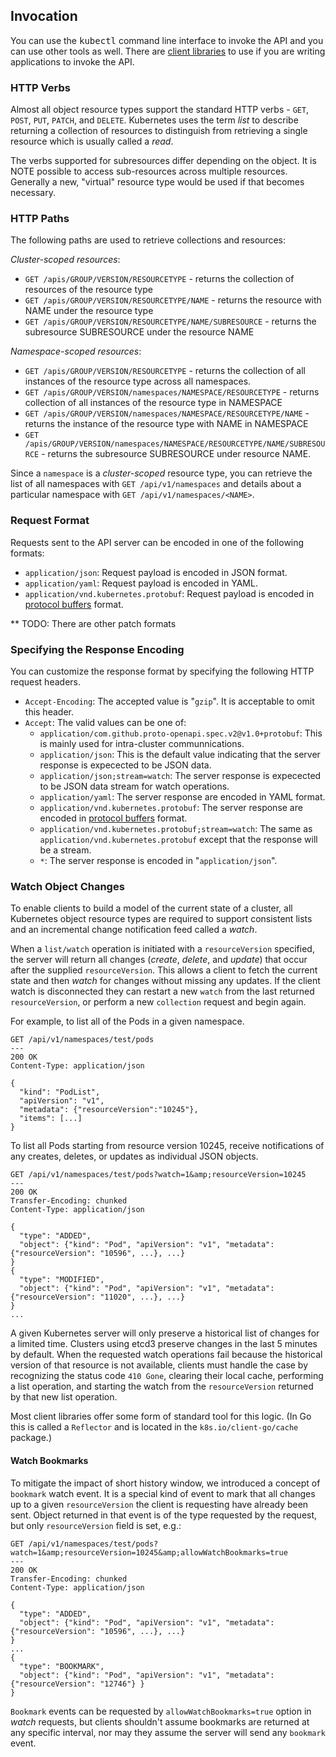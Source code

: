 ## Invocation

You can use the <kbd>kubectl</kbd> command line interface to invoke the API
and you can use other tools as well. There are
[client libraries](https://kubernetes.io/docs/reference/using-api/client-libraries)
to use if you are writing applications to invoke the API.

### HTTP Verbs

Almost all object resource types support the standard HTTP verbs - `GET`,
`POST`, `PUT`, `PATCH`, and `DELETE`. Kubernetes uses the term *list* to
describe returning a collection of resources to distinguish from retrieving a
single resource which is usually called a *read*.

The verbs supported for subresources differ depending on the object. It is
NOTE possible to access sub-resources across multiple resources.
Generally a new, "virtual" resource type would be used if that becomes necessary.

### HTTP Paths

The following paths are used to retrieve collections and resources:

*Cluster-scoped resources*:

- `GET /apis/GROUP/VERSION/RESOURCETYPE` -
  returns the collection of resources of the resource type
- `GET /apis/GROUP/VERSION/RESOURCETYPE/NAME` -
  returns the resource with NAME under the resource type
- `GET /apis/GROUP/VERSION/RESOURCETYPE/NAME/SUBRESOURCE` -
  returns the subresource SUBRESOURCE under the resource NAME

*Namespace-scoped resources*:

- `GET /apis/GROUP/VERSION/RESOURCETYPE` -
  returns the collection of all instances of the resource type across all
  namespaces.
- `GET /apis/GROUP/VERSION/namespaces/NAMESPACE/RESOURCETYPE` -
  returns collection of all instances of the resource type in NAMESPACE
- `GET /apis/GROUP/VERSION/namespaces/NAMESPACE/RESOURCETYPE/NAME` -
  returns the instance of the resource type with NAME in NAMESPACE
- `GET /apis/GROUP/VERSION/namespaces/NAMESPACE/RESOURCETYPE/NAME/SUBRESOURCE` -
  returns the subresource SUBRESOURCE under resource NAME.

Since a `namespace` is a *cluster-scoped* resource type, you can retrieve the
list of all namespaces with `GET /api/v1/namespaces` and details about a
particular namespace with `GET /api/v1/namespaces/<NAME>`.

### Request Format

Requests sent to the API server can be encoded in one of the following
formats:

- `application/json`: Request payload is encoded in JSON format.
- `application/yaml`: Request payload is encoded in YAML.
- `application/vnd.kubernetes.protobuf`: Request payload is encoded in
  [protocol buffers](https://developers.google.com/protocol-buffers) format.

** TODO: There are other patch formats

### Specifying the Response Encoding

You can customize the response format by specifying the following HTTP request
headers.

- `Accept-Encoding`: The accepted value is "`gzip`". It is acceptable to omit
  this header.
- `Accept`: The valid values can be one of:
  * `application/com.github.proto-openapi.spec.v2@v1.0+protobuf`:
    This is mainly used for intra-cluster communnications.
  * `application/json`: This is the default value indicating that the server
    response is expecected to be JSON data.
  * `application/json;stream=watch`: The server response is expecected to be
    JSON data stream for watch operations.
  * `application/yaml`: The server response are encoded in YAML format.
  * `application/vnd.kubernetes.protobuf`: The server response are encoded in
    [protocol buffers](https://developers.google.com/protocol-buffers) format.
  * `application/vnd.kubernetes.protobuf;stream=watch`: The same as
    `application/vnd.kubernetes.protobuf` except that the response will be a
    stream.
  * `*`: The server response is encoded in "`application/json`".

### Watch Object Changes

To enable clients to build a model of the current state of a cluster, all
Kubernetes object resource types are required to support consistent lists and
an incremental change notification feed called a *watch*.

When a `list/watch` operation is initiated with a `resourceVersion` specified,
the server will return all changes (*create*, *delete*, and *update*) that
occur after the supplied `resourceVersion`.  This allows a client to fetch the
current state and then *watch* for changes without missing any updates. If the
client watch is disconnected they can restart a new `watch` from the last
returned `resourceVersion`, or perform a new `collection` request and begin
again.

For example, to list all of the Pods in a given namespace.

```console
GET /api/v1/namespaces/test/pods
---
200 OK
Content-Type: application/json

{
  "kind": "PodList",
  "apiVersion": "v1",
  "metadata": {"resourceVersion":"10245"},
  "items": [...]
}
```

To list all Pods starting from resource version 10245, receive notifications
of any creates, deletes, or updates as individual JSON objects.

```console
GET /api/v1/namespaces/test/pods?watch=1&amp;resourceVersion=10245
---
200 OK
Transfer-Encoding: chunked
Content-Type: application/json

{
  "type": "ADDED",
  "object": {"kind": "Pod", "apiVersion": "v1", "metadata": {"resourceVersion": "10596", ...}, ...}
}
{
  "type": "MODIFIED",
  "object": {"kind": "Pod", "apiVersion": "v1", "metadata": {"resourceVersion": "11020", ...}, ...}
}
...
```

A given Kubernetes server will only preserve a historical list of changes for
a limited time. Clusters using etcd3 preserve changes in the last 5 minutes by
default. When the requested watch operations fail because the historical
version of that resource is not available, clients must handle the case by
recognizing the status code `410 Gone`, clearing their local cache, performing
a list operation, and starting the watch from the `resourceVersion` returned
by that new list operation.

Most client libraries offer some form of standard tool for this logic.  (In Go
this is called a `Reflector` and is located in the `k8s.io/client-go/cache`
package.)

#### Watch Bookmarks

To mitigate the impact of short history window, we introduced a concept of
`bookmark` watch event. It is a special kind of event to mark that all changes
up to a given `resourceVersion` the client is requesting have already been
sent. Object returned in that event is of the type requested by the request,
but only `resourceVersion` field is set, e.g.:

```console
GET /api/v1/namespaces/test/pods?watch=1&amp;resourceVersion=10245&amp;allowWatchBookmarks=true
---
200 OK
Transfer-Encoding: chunked
Content-Type: application/json

{
  "type": "ADDED",
  "object": {"kind": "Pod", "apiVersion": "v1", "metadata": {"resourceVersion": "10596", ...}, ...}
}
...
{
  "type": "BOOKMARK",
  "object": {"kind": "Pod", "apiVersion": "v1", "metadata": {"resourceVersion": "12746"} }
}
```

`Bookmark` events can be requested by `allowWatchBookmarks=true` option in
*watch* requests, but clients shouldn't assume bookmarks are returned at any
specific interval, nor may they assume the server will send any `bookmark`
event.

